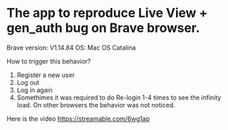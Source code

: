 # The app to reproduce Live View + gen_auth bug on Brave browser.

Brave version: V1.14.84
OS: Mac OS Catalina

How to trigger this behavior?
1. Register a new user
2. Log out
3. Log in again
3. Somethimes it was required to do Re-login 1-4 times to see the infinity load.
On other browsers the behavior was not noticed.

Here is the video https://streamable.com/6wg1ap
